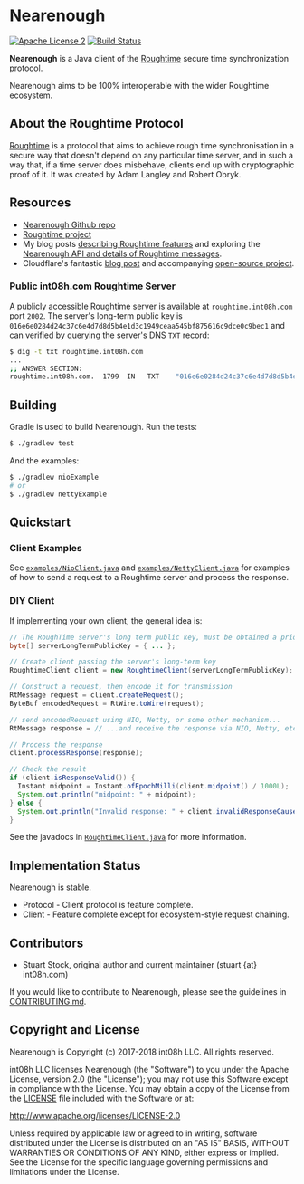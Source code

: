 # Nearenough 

[![Apache License 2](https://img.shields.io/badge/license-ASF2-blue.svg)](https://www.apache.org/licenses/LICENSE-2.0.txt)
[![Build Status](https://travis-ci.org/int08h/nearenough.svg?branch=master)](https://travis-ci.org/int08h/nearenough)

**Nearenough** is a Java client of the [Roughtime](https://roughtime.googlesource.com/roughtime) 
secure time synchronization protocol.

Nearenough aims to be 100% interoperable with the wider Roughtime ecosystem.

## About the Roughtime Protocol
[Roughtime](https://roughtime.googlesource.com/roughtime) is a protocol that aims to achieve rough 
time synchronisation in a secure way that doesn't depend on any particular time server, and in such
a way that, if a time server does misbehave, clients end up with cryptographic proof of it. It was 
created by Adam Langley and Robert Obryk.

## Resources
* [Nearenough Github repo](https://github.com/int08h/nearenough)
* [Roughtime project](https://roughtime.googlesource.com/roughtime)
* My blog posts [describing Roughtime features](https://int08h.com/post/to-catch-a-lying-timeserver/) and 
  exploring the [Nearenough API and details of Roughtime messages](https://int08h.com/post/roughtime-message-anatomy/).
* Cloudflare's fantastic [blog post](https://blog.cloudflare.com/roughtime/) and accompanying
  [open-source project](https://developers.cloudflare.com/roughtime/).
  
### Public int08h.com Roughtime Server

A publicly accessible Roughtime server is available at `roughtime.int08h.com` port `2002`. The
server's long-term public key is `016e6e0284d24c37c6e4d7d8d5b4e1d3c1949ceaa545bf875616c9dce0c9bec1`
and can verified by querying the server's DNS `TXT` record:

```bash
$ dig -t txt roughtime.int08h.com
...
;; ANSWER SECTION:
roughtime.int08h.com.  1799  IN   TXT    "016e6e0284d24c37c6e4d7d8d5b4e1d3c1949ceaa545bf875616c9dce0c9bec1"
```

## Building
Gradle is used to build Nearenough. Run the tests:

```bash
$ ./gradlew test
```

And the examples:

```bash
$ ./gradlew nioExample
# or
$ ./gradlew nettyExample
```

## Quickstart

### Client Examples
See [`examples/NioClient.java`](../master/examples/NioClient.java) and 
[`examples/NettyClient.java`](../master/examples/NettyClient.java) for examples of how to send a 
request to a Roughtime server and process the response.

### DIY Client
If implementing your own client, the general idea is:

```java
// The RoughTime server's long term public key, must be obtained a priori
byte[] serverLongTermPublicKey = { ... };

// Create client passing the server's long-term key
RoughtimeClient client = new RoughtimeClient(serverLongTermPublicKey);

// Construct a request, then encode it for transmission
RtMessage request = client.createRequest();
ByteBuf encodedRequest = RtWire.toWire(request);

// send encodedRequest using NIO, Netty, or some other mechanism...
RtMessage response = // ...and receive the response via NIO, Netty, etc ...

// Process the response
client.processResponse(response);

// Check the result
if (client.isResponseValid()) {
  Instant midpoint = Instant.ofEpochMilli(client.midpoint() / 1000L);
  System.out.println("midpoint: " + midpoint);
} else {
  System.out.println("Invalid response: " + client.invalidResponseCause().getMessage());
} 
```
See the javadocs in [`RoughtimeClient.java`](../master/src/nearenough/client/RoughtimeClient.java) 
for more information.

## Implementation Status
Nearenough is stable. 

* Protocol - Client protocol is feature complete. 
* Client - Feature complete except for ecosystem-style request chaining.
  
## Contributors
* Stuart Stock, original author and current maintainer (stuart {at} int08h.com)

If you would like to contribute to Nearenough, please see the guidelines in 
[CONTRIBUTING.md](../master/CONTRIBUTING.md).

## Copyright and License
Nearenough is Copyright (c) 2017-2018 int08h LLC. All rights reserved. 

int08h LLC licenses Nearenough (the "Software") to you under the Apache License, version 2.0 
(the "License"); you may not use this Software except in compliance with the License. You may obtain 
a copy of the License from the [LICENSE](../master/LICENSE) file included with the Software or at:

  http://www.apache.org/licenses/LICENSE-2.0

Unless required by applicable law or agreed to in writing, software distributed under the License 
is distributed on an "AS IS" BASIS, WITHOUT WARRANTIES OR CONDITIONS OF ANY KIND, either express or 
implied. See the License for the specific language governing permissions and limitations under 
the License.
